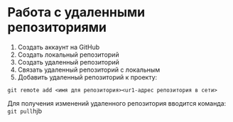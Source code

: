 # Работа с удаленными репозиториями 
1. Создать аккаунт на GitHub 
2. Создать локальный репозиторий
3. Создать удаленный репозиторий 
4. Связать удаленный репозиторий с локальным
5. Добавить удаленный репозиторий к проекту:
```
git remote add <имя для репозитория><ur1-адрес репозитория в сети>
```
Для получения изменений удаленного репозитория вводится команда: `git pull`hjb